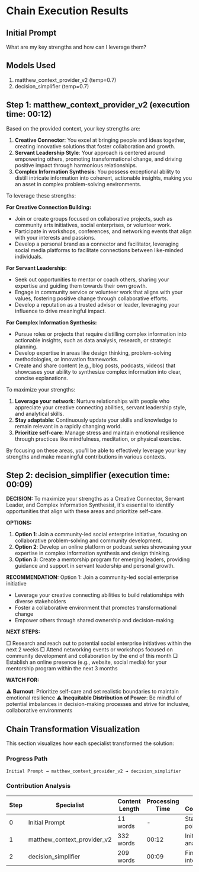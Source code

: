 # Chain Execution Results

## Initial Prompt

What are my key strengths and how can I leverage them?

## Models Used

1. matthew_context_provider_v2 (temp=0.7)
2. decision_simplifier (temp=0.7)

## Step 1: matthew_context_provider_v2 (execution time: 00:12)

Based on the provided context, your key strengths are:

1. **Creative Connector**: You excel at bringing people and ideas together, creating innovative solutions that foster collaboration and growth.
2. **Servant Leadership Style**: Your approach is centered around empowering others, promoting transformational change, and driving positive impact through harmonious relationships.
3. **Complex Information Synthesis**: You possess exceptional ability to distill intricate information into coherent, actionable insights, making you an asset in complex problem-solving environments.

To leverage these strengths:

**For Creative Connection Building:**

* Join or create groups focused on collaborative projects, such as community arts initiatives, social enterprises, or volunteer work.
* Participate in workshops, conferences, and networking events that align with your interests and passions.
* Develop a personal brand as a connector and facilitator, leveraging social media platforms to facilitate connections between like-minded individuals.

**For Servant Leadership:**

* Seek out opportunities to mentor or coach others, sharing your expertise and guiding them towards their own growth.
* Engage in community service or volunteer work that aligns with your values, fostering positive change through collaborative efforts.
* Develop a reputation as a trusted advisor or leader, leveraging your influence to drive meaningful impact.

**For Complex Information Synthesis:**

* Pursue roles or projects that require distilling complex information into actionable insights, such as data analysis, research, or strategic planning.
* Develop expertise in areas like design thinking, problem-solving methodologies, or innovation frameworks.
* Create and share content (e.g., blog posts, podcasts, videos) that showcases your ability to synthesize complex information into clear, concise explanations.

To maximize your strengths:

1. **Leverage your network**: Nurture relationships with people who appreciate your creative connecting abilities, servant leadership style, and analytical skills.
2. **Stay adaptable**: Continuously update your skills and knowledge to remain relevant in a rapidly changing world.
3. **Prioritize self-care**: Manage stress and maintain emotional resilience through practices like mindfulness, meditation, or physical exercise.

By focusing on these areas, you'll be able to effectively leverage your key strengths and make meaningful contributions in various contexts.

## Step 2: decision_simplifier (execution time: 00:09)

**DECISION:** To maximize your strengths as a Creative Connector, Servant Leader, and Complex Information Synthesist, it's essential to identify opportunities that align with these areas and prioritize self-care.

**OPTIONS:**

1. **Option 1**: Join a community-led social enterprise initiative, focusing on collaborative problem-solving and community development.
2. **Option 2**: Develop an online platform or podcast series showcasing your expertise in complex information synthesis and design thinking.
3. **Option 3**: Create a mentorship program for emerging leaders, providing guidance and support in servant leadership and personal growth.

**RECOMMENDATION:** Option 1: Join a community-led social enterprise initiative
- Leverage your creative connecting abilities to build relationships with diverse stakeholders
- Foster a collaborative environment that promotes transformational change
- Empower others through shared ownership and decision-making

**NEXT STEPS:**

□ Research and reach out to potential social enterprise initiatives within the next 2 weeks
□ Attend networking events or workshops focused on community development and collaboration by the end of this month
□ Establish an online presence (e.g., website, social media) for your mentorship program within the next 3 months

**WATCH FOR:**

⚠️ **Burnout**: Prioritize self-care and set realistic boundaries to maintain emotional resilience
⚠️ **Inequitable Distribution of Power**: Be mindful of potential imbalances in decision-making processes and strive for inclusive, collaborative environments

## Chain Transformation Visualization

This section visualizes how each specialist transformed the solution:

### Progress Path

```
Initial Prompt → matthew_context_provider_v2 → decision_simplifier
```

### Contribution Analysis

| Step | Specialist | Content Length | Processing Time | Key Contribution |
|------|------------|----------------|-----------------|------------------|
| 0 | Initial Prompt | 11 words | - | Starting point |
| 1 | matthew_context_provider_v2 | 332 words | 00:12 | Initial analysis |
| 2 | decision_simplifier | 209 words | 00:09 | Final integration |
